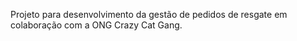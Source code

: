 Projeto para desenvolvimento da gestão de pedidos de resgate em colaboração com a ONG Crazy Cat Gang.
